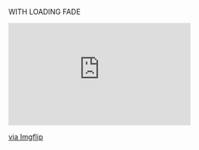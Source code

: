 WITH LOADING FADE

<div style="width:360px;max-width:100%;"><div style="height:0;padding-bottom:56.11%;position:relative;"><iframe width="360" height="202" style="position:absolute;top:0;left:0;width:100%;height:100%;" frameBorder="0" src="https://imgflip.com/embed/4u22ss"></iframe></div><p><a href="https://imgflip.com/gif/4u22ss">via Imgflip</a></p></div>
